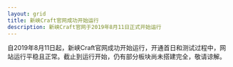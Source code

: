 ```yaml
---
layout: grid
title: 新峡Craft官网成功开始运行
description: 新峡Craft官网于2019年8月11日正式开始运行
---
```

自2019年8月11日起，新峡Craft官网成功开始运行，开通首日和测试过程中，网站运行平稳且正常。截止到运行开始，仍有部分板块尚未搭建完全，敬请谅解。